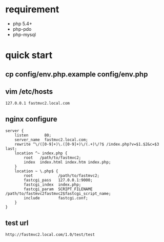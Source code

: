 
# requirement
 - php 5.4+
 - php-pdo
 - php-mysql

# quick start
## cp config/env.php.example config/env.php
## vim /etc/hosts
    127.0.0.1 fastmvc2.local.com

## nginx configure
    server {  
        listen       80;
        server_name  fastmvc2.local.com;
        rewrite ^\/([0-9]+)\.([0-9]+)\/(.+)\/?$ /index.php?v=$1.$2&c=$3 last;
        location ^~ index.php {
            root   /path/to/fastmvc2;
            index  index.html index.htm index.php;
        }
        location ~ \.php$ {
            root           /path/to/fastmvc2;
            fastcgi_pass   127.0.0.1:9000;
            fastcgi_index  index.php;
            fastcgi_param  SCRIPT_FILENAME  /path/to/fastmvc2fastmvc2$fastcgi_script_name;
            include        fastcgi.conf;
        }
    }

## test url
`http://fastmvc2.local.com/1.0/test/test`
